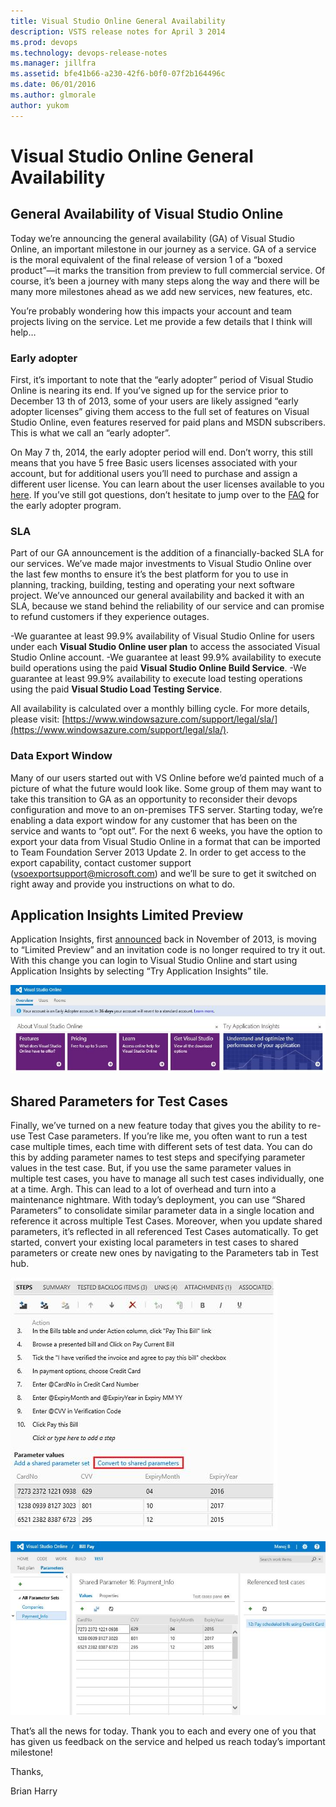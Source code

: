 ```yaml
---
title: Visual Studio Online General Availability
description: VSTS release notes for April 3 2014
ms.prod: devops
ms.technology: devops-release-notes
ms.manager: jillfra
ms.assetid: bfe41b66-a230-42f6-b0f0-07f2b164496c
ms.date: 06/01/2016
ms.author: glmorale
author: yukom
---
```


# Visual Studio Online General Availability

## General Availability of Visual Studio Online

Today we’re announcing the general availability (GA) of Visual Studio Online, an important milestone in our journey as a service. GA of a service is the moral equivalent of the final release of version 1 of a “boxed product”—it marks the transition from preview to full commercial service. Of course, it’s been a journey with many steps along the way and there will be many more milestones ahead as we add new services, new features, etc.

You’re probably wondering how this impacts your account and team projects living on the service. Let me provide a few details that I think will help…

### Early adopter

First, it’s important to note that the “early adopter” period of Visual Studio Online is nearing its end. If you’ve signed up for the service prior to December 13 th of 2013, some of your users are likely assigned “early adopter licenses” giving them access to the full set of features on Visual Studio Online, even features reserved for paid plans and MSDN subscribers. This is what we call an “early adopter”.

On May 7 th, 2014, the early adopter period will end. Don’t worry, this still means that you have 5 free Basic users licenses associated with your account, but for additional users you’ll need to purchase and assign a different user license. You can learn about the user licenses available to you [here](https://visualstudio.microsoft.com/products/visual-studio-online-overview-vs). If you’ve still got questions, don’t hesitate to jump over to the [FAQ](https://visualstudio.microsoft.com/support/early-adopter-faq-vs) for the early adopter program.

### SLA

Part of our GA announcement is the addition of a financially-backed SLA for our services. We’ve made major investments to Visual Studio Online over the last few months to ensure it’s the best platform for you to use in planning, tracking, building, testing and operating your next software project. We’ve announced our general availability and backed it with an SLA, because we stand behind the reliability of our service and can promise to refund customers if they experience outages.

-We guarantee at least 99.9% availability of Visual Studio Online for users under each **Visual Studio Online user plan** to access the associated Visual Studio Online account.
-We guarantee at least 99.9% availability to execute build operations using the paid **Visual Studio Online Build Service**.
-We guarantee at least 99.9% availability to execute load testing operations using the paid **Visual Studio Load Testing Service**.

All availability is calculated over a monthly billing cycle. For more details, please visit: [https://www.windowsazure.com/support/legal/sla/](https://www.windowsazure.com/support/legal/sla/).

### Data Export Window

Many of our users started out with VS Online before we’d painted much of a picture of what the future would look like. Some group of them may want to take this transition to GA as an opportunity to reconsider their devops configuration and move to an on-premises TFS server. Starting today, we’re enabling a data export window for any customer that has been on the service and wants to “opt out”. For the next 6 weeks, you have the option to export your data from Visual Studio Online in a format that can be imported to Team Foundation Server 2013 Update 2. In order to get access to the export capability, contact customer support ([vsoexportsupport@microsoft.com](mailto:vsoexportsupport@microsoft.com)) and we’ll be sure to get it switched on right away and provide you instructions on what to do.

## Application Insights Limited Preview

Application Insights, first [announced](../2013/nov-13-team-services.md#announcing-application-insights-limited-preview) back in November of 2013, is moving to “Limited Preview” and an invitation code is no longer required to try it out. With this change you can login to Visual Studio Online and start using Application Insights by selecting “Try Application Insights” tile.

![Visual Studio Online: Try Application Insights](media/4_3_01.png)

## Shared Parameters for Test Cases

Finally, we’ve turned on a new feature today that gives you the ability to re-use Test Case parameters. If you’re like me, you often want to run a test case multiple times, each time with different sets of test data. You can do this by adding parameter names to test steps and specifying parameter values in the test case. But, if you use the same parameter values in multiple test cases, you have to manage all such test cases individually, one at a time. Argh. This can lead to a lot of overhead and turn into a maintenance nightmare. With today’s deployment, you can use “Shared Parameters” to consolidate similar parameter data in a single location and reference it across multiple Test Cases. Moreover, when you update shared parameters, it’s reflected in all referenced Test Cases automatically. To get started, convert your existing local parameters in test cases to shared parameters or create new ones by navigating to the Parameters tab in Test hub.

![convert your existing local parameters to shared parameters](media/4_3_02.png)

![Creating new shared parameters](media/4_3_03.png)

That’s all the news for today. Thank you to each and every one of you that has given us feedback on the service and helped us reach today’s important milestone!

Thanks,

Brian Harry

